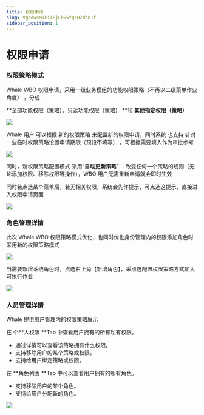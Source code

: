 ```yaml
---
title: 权限申请
slug: VgcdwsM0FiTFjLkS5YqcHZdhn1f
sidebar_position: 1
---
```



# 权限申请

### 权限策略模式

Whale WBO 权限申请，采用一级业务模组的功能权限策略（不再以二级菜单作业角度） ，分成：

**全部功能权限（策略）、只读功能权限（策略） **和 **其他指定权限（策略）**

<img src="/assets/JcR4bjK5yoIGwsxuXDBc3LyWnRe.png" src-width="1488" src-height="1448"/>

Whale 用户 可以根据 新的权限策略 来配置新的权限申请，同时系统 也支持 针对一些临时权限策略设置申请期限（预设不填写） ，可根据需要填入作为审批参考

<img src="/assets/KV7dbh3x6oTtYVx7rYbc1ByRnQh.png" src-width="1478" src-height="156"/>

同时，新权限策略配置模式 采用“**自动更新策略**” ：改变任何一个策略的规则（无论添加权限、移除权限等操作），WBO 用户无需重新申请就会即时生效

同时若点选某个菜单后，若无相关权限，系统会先作提示，可点选这提示，直接进入权限申请页面

<img src="/assets/Fa1ZbxQ5VoyOBBxCSAKc8VjUnrd.png" src-width="1498" src-height="232" align="center"/>

### 角色管理详情

此次 Whale WBO 权限策略模式优化，也同时优化身份管理内的权限添加角色时采用新的权限策略模式

<img src="/assets/PJwkblkFFoHIJqxX8rHcnjscn6d.png" src-width="3406" src-height="1452" align="center"/>

当需要新增系统角色时，点选右上角【新增角色】，采点选配置权限策略方式加入可执行作业

<img src="/assets/E9tzb9h1IojZ0PxLzCLcmxz0n0d.png" src-width="2208" src-height="1602" align="center"/>

### 人员管理详情

Whale 提供用户管理内的权限策略展示

在 个**人权限 **Tab 中查看用户拥有的所有私有权限。

- 通过详情可以查看该策略拥有什么权限。
- 支持移除用户的某个策略或权限。
- 支持给用户绑定策略或权限。

在 **角色列表 **Tab 中可以查看用户拥有的所有角色。

- 支持移除用户的某个角色。
- 支持给用户分配新的角色。

<img src="/assets/ML87buEkMobFdmxcHDccTBm1nS3.png" src-width="3424" src-height="1344" align="center"/>

